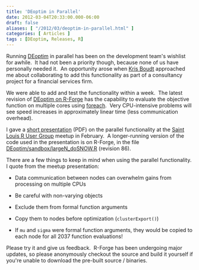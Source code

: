 ```yaml
---
title: 'DEoptim in Parallel'
date: 2012-03-04T20:33:00.000-06:00
draft: false
aliases: [ "/2012/03/deoptim-in-parallel.html" ]
categories: [ Articles ]
tags : [DEoptim, Releases, R]
---
```


Running [DEoptim](http://cran.r-project.org/package=DEoptim) in parallel has been on the development team's wishlist for awhile.  It had not been a priority though, because none of us have personally needed it.  An opportunity arose when [Kris Boudt](http://www.econ.kuleuven.be/public/n06054/) approached me about collaborating to add this functionality as part of a consultancy project for a financial services firm.  
  
We were able to add and test the functionality within a week.  The latest revision of [DEoptim on R-Forge](https://r-forge.r-project.org/projects/deoptim/) has the capability to evaluate the objective function on multiple cores using [foreach](http://cran.r-project.org/web/packages/foreach/index.html).  Very CPU-intensive problems will see speed increases in approximately linear time (less communication overhead).  
  
I gave a [short presentation](http://files.meetup.com/1772780/20120201_Ulrich_Parallel_DEoptim.pdf) (PDF) on the parallel functionality at the [Saint Louis R User Group](http://www.meetup.com/Saint-Louis-RUG/) meetup in February.  A longer-running version of the code used in the presentation is on R-Forge, in the file [DEoptim/sandbox/largeN\_doSNOW.R](https://r-forge.r-project.org/scm/viewvc.php/pkg/DEoptim/sandbox/largeN_doSNOW.R?view=markup&revision=86&root=deoptim) (revision 86).  
  
There are a few things to keep in mind when using the parallel functionality.  I quote from the meetup presentation:  

*   Data communication between nodes can overwhelm gains from processing on multiple CPUs

*   Be careful with non-varying objects
*   Exclude them from formal function arguments

*   Copy them to nodes before optimization (`clusterExport()`)
*   If `mu` and `sigma` were formal function arguments, they would be copied to each node for all 2037 function evaluations!

Please try it and give us feedback.  R-Forge has been undergoing major updates, so please anonymously checkout the source and build it yourself if you're unable to download the pre-built source / binaries.
